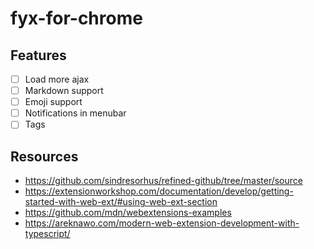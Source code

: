 # fyx-for-chrome

## Features

- [ ] Load more ajax
- [ ] Markdown support
- [ ] Emoji support
- [ ] Notifications in menubar
- [ ] Tags

## Resources
- https://github.com/sindresorhus/refined-github/tree/master/source
- https://extensionworkshop.com/documentation/develop/getting-started-with-web-ext/#using-web-ext-section
- https://github.com/mdn/webextensions-examples
- https://areknawo.com/modern-web-extension-development-with-typescript/
